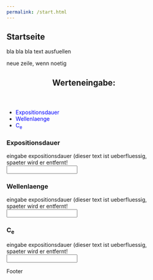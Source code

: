 ```yaml
---
permalink: /start.html
---
```

<style>
a:link {
  color: blue;
  background-color: transparent;
  text-decoration: none;
}

a:visited {
  color: blue;
  background-color: transparent;
  text-decoration: none;
}

a:hover {
  color: black;
  background-color: transparent;
  text-decoration: underline;
  font-weight: bold;
}

a:active {
  color: blue;
  background-color: transparent;
  text-decoration: underline;
}
</style>
<head>
<title>Laser Safety</title>
<meta charset="utf-8">
<meta name="viewport" content="width=device-width, initial-scale=1">
<style>
* {
  box-sizing: border-box;
}

body {
  font-family: Arial, Helvetica, sans-serif;
}

/* Style the header */
header {
  background-color: #666;
  padding: 30px;
  text-align: center;
  font-size: 35px;
  color: white;
}

/* Container for flexboxes */
section {
  display: -webkit-flex;
  display: flex;
}

/* Style the navigation menu */
nav {
  -webkit-flex: 1;
  -ms-flex: 1;
  flex: 1;
  background: #ccc;
  padding: 20px;
}

/* Style the list inside the menu */
nav ul {
  list-style-type: none;
  padding: 0;
}

/* Style the content */
article {
  -webkit-flex: 3;
  -ms-flex: 3;
  flex: 3;
  background-color: #f1f1f1;
  padding: 10px;
}

/* Style the footer */
footer {
  background-color: #777;
  padding: 10px;
  text-align: center;
  color: white;
}

/* Responsive layout - makes the menu and the content (inside the section) sit on top of each other instead of next to each other */
@media (max-width: 600px) {
  section {
    -webkit-flex-direction: column;
    flex-direction: column;
  }
}
</style>
</head>
<body>

<h2>Startseite</h2>
<p>bla bla bla text ausfuellen</p>
<p>neue zeile, wenn noetig</p>

<header>
  <h2>Werteneingabe:</h2>
</header>

<section>
  <nav>
    <ul>
      <li><a href="#expositionsdauer">Expositionsdauer</a></li>
      <li><a href="#wellenlaenge">Wellenlaenge</a></li>
      <li><a href="#C_e">C<sub>e</sub></a></li>
    </ul>
  </nav>
  
  <article>
    <h1 id="expositionsdauer">Expositionsdauer</h1>
    <p>eingabe expositionsdauer (dieser text ist ueberfluessig, spaeter wird er entfernt!
    <br><input type="text" id=expositionsdauer></p>
  </article>
  <article>
    <h1 id="wellenlaenge">Wellenlaenge</h1>
    <p>eingabe expositionsdauer (dieser text ist ueberfluessig, spaeter wird er entfernt!
    <br><input type="text" id=wellenlaenge></p>
  </article>
  <article>
    <h1 id="C_e">C<sub>e</sub></h1>
    <p>eingabe expositionsdauer (dieser text ist ueberfluessig, spaeter wird er entfernt!
    <br><input type="text" id=C_e></p>
  </article>
</section>

<footer>
  <p>Footer</p>
</footer>

</body>
